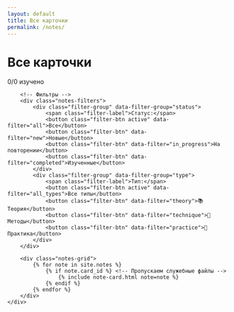 ```yaml
---
layout: default
title: Все карточки
permalink: /notes/
---
```


<div class="notes-page">
    <div class="container">
        <div class="progress-header">
            <h1 class="page-title">Все карточки</h1>
            <div class="progress-stats" id="progressStats">
                <div class="progress-bar">
                    <div class="progress-fill" id="progressFill"></div>
                </div>
                <span class="progress-text" id="progressText">0/0 изучено</span>
            </div>
        </div>
        
        <!-- Фильтры -->
        <div class="notes-filters">
            <div class="filter-group" data-filter-group="status">
                <span class="filter-label">Статус:</span>
                <button class="filter-btn active" data-filter="all">Все</button>
                <button class="filter-btn" data-filter="new">Новые</button>
                <button class="filter-btn" data-filter="in_progress">На повторении</button>
                <button class="filter-btn" data-filter="completed">Изученные</button>
            </div>
            <div class="filter-group" data-filter-group="type">
                <span class="filter-label">Тип:</span>
                <button class="filter-btn active" data-filter="all_types">Все типы</button>
                <button class="filter-btn" data-filter="theory">📚 Теория</button>
                <button class="filter-btn" data-filter="technique">🎩 Методы</button>
                <button class="filter-btn" data-filter="practice">🔧 Практика</button>
            </div>
        </div>
        
        <div class="notes-grid">
            {% for note in site.notes %}
                {% if note.card_id %} <!-- Пропускаем служебные файлы -->
                    {% include note-card.html note=note %}
                {% endif %}
            {% endfor %}          
        </div>
    </div>
</div>
